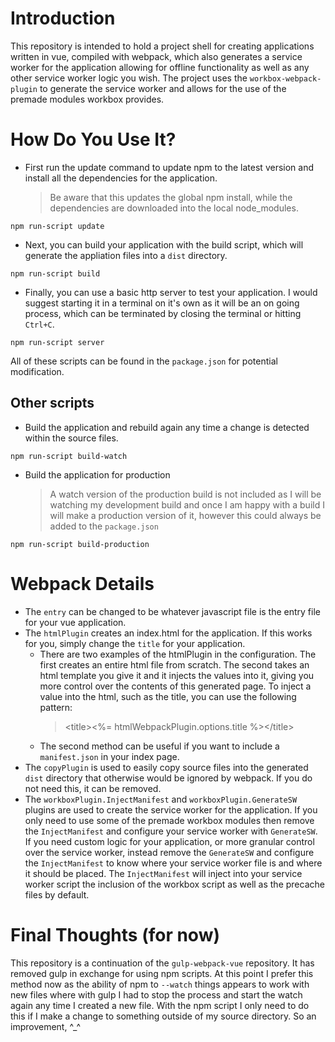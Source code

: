 # Introduction

This repository is intended to hold a project shell for creating applications written in vue, compiled with webpack, which also generates a service worker for the application allowing for offline functionality as well as any other service worker logic you wish.  The project uses the `workbox-webpack-plugin` to generate the service worker and allows for the use of the premade modules workbox provides.

# How Do You Use It?

* First run the update command to update npm to the latest version and install all the dependencies for the application.
	>Be aware that this updates the global npm install, while the dependencies are downloaded into the local node_modules.
```
npm run-script update
```

* Next, you can build your application with the build script, which will generate the appliation files into a `dist` directory.
```
npm run-script build
```

* Finally, you can use a basic http server to test your application.  I would suggest starting it in a terminal on it's own as it will be an on going process, which can be terminated by closing the terminal or hitting `Ctrl+C`.
```
npm run-script server
```

All of these scripts can be found in the `package.json` for potential modification.

## Other scripts

* Build the application and rebuild again any time a change is detected within the source files.
```
npm run-script build-watch
```

* Build the application for production
	>A watch version of the production build is not included as I will be watching my development build and once I am happy with a build I will make a production version of it, however this could always be added to the `package.json`
```
npm run-script build-production
```

# Webpack Details

* The `entry` can be changed to be whatever javascript file is the entry file for your vue application.
* The `htmlPlugin` creates an index.html for the application.  If this works for you, simply change the `title` for your application.
	* There are two examples of the htmlPlugin in the configuration.  The first creates an entire html file from scratch.  The second takes an html template you give it and it injects the values into it, giving you more control over the contents of this generated page.  To inject a value into the html, such as the title, you can use the following pattern:
		> &lt;title><%= htmlWebpackPlugin.options.title %>&lt;/title>
	* The second method can be useful if you want to include a `manifest.json` in your index page.
* The `copyPlugin` is used to easily copy source files into the generated `dist` directory that otherwise would be ignored by webpack.  If you do not need this, it can be removed.
* The `workboxPlugin.InjectManifest` and `workboxPlugin.GenerateSW` plugins are used to create the service worker for the application.  If you only need to use some of the premade workbox modules then remove the `InjectManifest` and configure your service worker with `GenerateSW`.  If you need custom logic for your application, or more granular control over the service worker, instead remove the `GenerateSW` and configure the `InjectManifest` to know where your service worker file is and where it should be placed.  The `InjectManifest` will inject into your service worker script the inclusion of the workbox script as well as the precache files by default.

# Final Thoughts (for now)

This repository is a continuation of the `gulp-webpack-vue` repository.  It has removed gulp in exchange for using npm scripts.  At this point I prefer this method now as the ability of npm to `--watch` things appears to work with new files where with gulp I had to stop the process and start the watch again any time I created a new file.  With the npm script I only need to do this if I make a change to something outside of my source directory.  So an improvement, ^_^